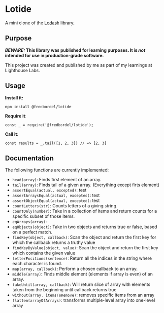 # Lotide

A mini clone of the [Lodash](https://lodash.com) library.

## Purpose

**_BEWARE:_ This library was published for learning purposes. It is _not_ intended for use in production-grade software.**

This project was created and published by me as part of my learnings at Lighthouse Labs. 

## Usage

**Install it:**

`npm install @fredbordel/lotide`

**Require it:**

`const _ = require('@fredbordel/lotide');`

**Call it:**

`const results = _.tail([1, 2, 3]) // => [2, 3]`

## Documentation

The following functions are currently implemented:

* `head(array)`:        Finds first element of an array.
* `tail(array)`:        Finds tail of a given array. (Everything except firts element)
* `assertEqual(actual, excepted)`: test
* `assertArraysEqual(actual, excepted)`: test
* `assertObjectEqual(actual, excepted)`: test
* `countLetters(str)`: Counts letters of a giving string.
* `countOnly(number)`: Take in a collection of items and return counts for a specific subset of those                      items.
* `eqArrays(array)`:
* `eqObjects(object)`: Take in two objects and returns true or false, based on a perfect match.
* `findKey(object, callback)`: Scan the object and return the first key for which the callback                                     returns a truthy value
* `findKeyByValue(object, value)`: Scan the object and return the first key which contains the given                                   value
* `letterPositions(sentence)`: Return all the indices in the string where each                                                     character is found.
* `map(array, callback)`: Perform a chosen callback to an array.
* `middle(array)`: Finds middle element (elements if array is even) of an array.
* `takeUntil(array, callback)`: Will return slice of array with elements taken from the beginning                                   until callback returns true
* `without(array, itemsToRemove)`: removes specific items from an array
* `flatten(arrayOfArrays)`: transforms multiple-level array into one-level array